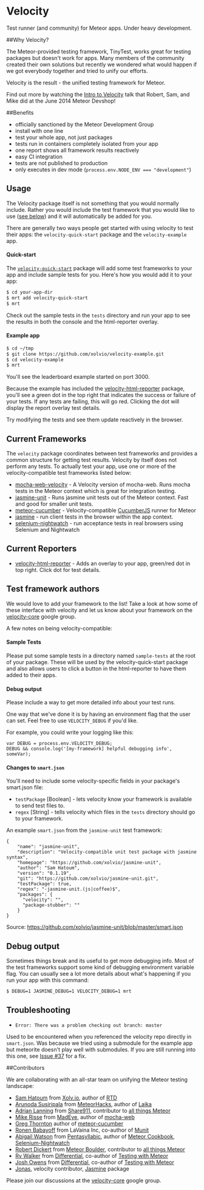 Velocity
========

Test runner (and community) for Meteor apps.  Under heavy development.


##Why Velocity?

The Meteor-provided testing framework, TinyTest, works great for testing packages but doesn't work for apps.  Many members of the community created their own solutions but recently we wondered what would happen if we got everybody together and tried to unify our efforts.

Velocity is the result - the unified testing framework for Meteor.

Find out more by watching the [Intro to Velocity](http://youtu.be/kwFv1mXrLWE?t=40m51s) talk that Robert, Sam, and Mike did at the June 2014 Meteor Devshop!


##Benefits

- officially sanctioned by the Meteor Development Group
- install with one line
- test your whole app, not just packages
- tests run in containers completely isolated from your app
- one report shows all framework results reactively
- easy CI integration
- tests are not published to production
- only executes in dev mode (`process.env.NODE_ENV === "development"`)


## Usage

The Velocity package itself is not something that you would normally include.  Rather you would include the test framework that you would like to use ([see below](https://github.com/xolvio/velocity/#current-frameworks)) and it will automatically be added for you.

There are generally two ways people get started with using velocity to test their apps: the `velocity-quick-start` package and the `velocity-example` app.

#### Quick-start

The [`velocity-quick-start`](https://github.com/alanning/meteor-velocity-quick-start) package will add some test frameworks to your app and include sample tests for you.  Here's how you would add it to your app:

```bash
$ cd your-app-dir
$ mrt add velocity-quick-start
$ mrt
```

Check out the sample tests in the `tests` directory and run your app to see the results in both the console and the html-reporter overlay.


#### Example app


```bash
$ cd ~/tmp
$ git clone https://github.com/xolvio/velocity-example.git
$ cd velocity-example
$ mrt
```

You'll see the leaderboard example started on port 3000.

Because the example has included the [velocity-html-reporter](https://github.com/rissem/velocity-html-reporter/) package, you'll see a green dot in the top right that indicates the success or failure of your tests.  If any tests are failing, this will go red.  Clicking the dot will display the report overlay test details.

Try modifying the tests and see them update reactively in the browser.


## Current Frameworks

The `velocity` package coordinates between test frameworks and provides a common structure for getting test results.  Velocity by itself does not perform any tests.  To actually test your app, use one or more of the velocity-compatible test frameworks listed below:

* [mocha-web-velocity](https://github.com/mad-eye/meteor-mocha-web) - A Velocity version of mocha-web.  Runs mocha tests in the Meteor context which is great for integration testing.
* [jasmine-unit](https://github.com/xolvio/jasmine-unit) - Runs jasmine unit tests out of the Meteor context.  Fast and good for smaller unit tests.
* [meteor-cucumber](https://github.com/xdissent/meteor-cucumber) - Velocity-compatible [CucumberJS](https://github.com/cucumber/cucumber-js) runner for Meteor
* [jasmine](https://github.com/Sanjo/meteor-jasmine) - run client tests in the browser within the app context.
* [selenium-nightwatch](https://github.com/awatson1978/selenium-nightwatch/) - run acceptance tests in real browsers using Selenium and Nightwatch


## Current Reporters

* [velocity-html-reporter](https://github.com/rissem/velocity-html-reporter/) - Adds an overlay to your app, green/red dot in top right.  Click dot for test details.



## Test framework authors

We would love to add your framework to the list!  Take a look at how some of these interface with velocity and let us know about your framework on the [velocity-core](https://groups.google.com/forum/#!forum/velocity-core) google group.

A few notes on being velocity-compatible:

#### Sample Tests

Please put some sample tests in a directory named `sample-tests` at the root of your package.  These will be used by the velocity-quick-start package and also allows users to click a button in the html-reporter to have them added to their apps.

#### Debug output

Please include a way to get more detailed info about your test runs.  

One way that we've done it is by having an environment flag that the user can set.  Feel free to use `VELOCITY_DEBUG` if you'd like.  

For example, you could write your logging like this:

    var DEBUG = process.env.VELOCITY_DEBUG;
    DEBUG && console.log('[my-framework] helpful debugging info', someVar);
    

#### Changes to `smart.json`

You'll need to include some velocity-specific fields in your package's smart.json file:  

* `testPackage` [Boolean] - lets velocity know your framework is available to send test files to.  
* `regex` [String] - tells velocity which files in the `tests` directory should go to your framework.  

An example `smart.json` from the `jasmine-unit` test framework:

    {
        "name": "jasmine-unit",
        "description": "Velocity-compatible unit test package with jasmine syntax",
        "homepage": "https://github.com/xolvio/jasmine-unit",
        "author": "Sam Hatoum",
        "version": "0.1.19",
        "git": "https://github.com/xolvio/jasmine-unit.git",
        "testPackage": true,
        "regex": "-jasmine-unit.(js|coffee)$",
        "packages": {
          "velocity": "",
          "package-stubber": ""
        }
    }

Source: https://github.com/xolvio/jasmine-unit/blob/master/smart.json


## Debug output

Sometimes things break and its useful to get more debugging info.  Most of the test frameworks support some kind of debugging environment variable flag.  You can usually see a lot more details about what's happening if you run your app with this command:

```bash
$ DEBUG=1 JASMINE_DEBUG=1 VELOCITY_DEBUG=1 mrt
```


## Troubleshooting

* `Error: There was a problem checking out branch: master`

Used to be encountered when you referenced the velocity repo directly in `smart.json`. Was because we tried using a submodule for the example app but meteorite doesn't play well with submodules.  If you are still running into this one,  see [Issue #37](https://github.com/xolvio/velocity/issues/37) for a fix.


##Contributors

We are collaborating with an all-star team on unifying the Meteor testing landscape:

* [Sam Hatoum](https://github.com/samhatoum) from [Xolv.io](http://xolv.io/), author of [RTD](https://github.com/xolvio/rtd)
* [Arunoda Susiripala](https://github.com/arunoda) from [MeteorHacks](meteorhacks.com), author of [Laika](http://arunoda.github.io/laika/)
* [Adrian Lanning](https://github.com/alanning) from [Share911](http://about.share911.com/), contributor to [all things Meteor](https://github.com/alanning?tab=repositories)
* [Mike Risse](https://github.com/rissem) from [MadEye](https://madeye.io/), author of [mocha-web](https://github.com/mad-eye/meteor-mocha-web)
* [Greg Thornton](https://github.com/xdissent) author of [meteor-cucumber](https://github.com/xdissent/meteor-cucumber)
* [Ronen Babayoff](https://github.com/ronen-lavaina) from LaVaina Inc, co-author of [Munit](https://github.com/spacejamio/meteor-munit)
* [Abigail Watson](https://github.com/awatson1978) from [Pentasyllabic](http://www.pentasyllabic.com), author of [Meteor Cookbook](https://github.com/awatson1978/meteor-cookbook), [Selenium-Nightwatch](https://github.com/awatson1978/selenium-nightwatch/)
* [Robert Dickert](https://github.com/rdickert) from [Meteor Boulder](http://www.meetup.com/Meteor-Boulder), contributor to [all things Meteor](https://github.com/rdickert?tab=repositories)
* [Ry Walker](https://github.com/ryw) from [Differential](http://differential.io/), co-author of [Testing with Meteor](http://testingmeteor.com/)
* [Josh Owens](https://github.com/queso) from [Differential](http://differential.io/), co-author of [Testing with Meteor](http://testingmeteor.com/)
* [Jonas](https://github.com/sanjo), velocity contributor, [Jasmine](https://github.com/Sanjo/meteor-jasmine) package

Please join our discussions at the [velocity-core](https://groups.google.com/forum/#!forum/velocity-core) google group.

